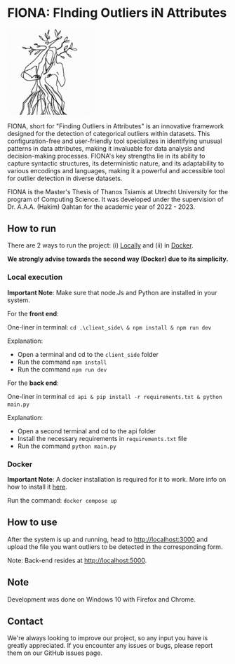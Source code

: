 # FIONA: FInding Outliers iN Attributes

<img src="client_side/public/LogoFIONA.png" alt="A minimalistic one-line of a woman fused into a tree" width="200" title="Logo of FIONA"/>

FIONA, short for "Finding Outliers in Attributes" is an innovative framework designed for the detection of categorical outliers within datasets. This configuration-free and user-friendly tool specializes in identifying unusual patterns in data attributes, making it invaluable for data analysis and decision-making processes. FIONA's key strengths lie in its ability to capture syntactic structures, its deterministic nature, and its adaptability to various encodings and languages, making it a powerful and accessible tool for outlier detection in diverse datasets.

FIONA is the Master's Thesis of Thanos Tsiamis
at Utrecht University for the program of Computing Science. It was developed under
the supervision of Dr. A.A.A. (Hakim) Qahtan for the academic year of 2022 - 2023.

## How to run
There are 2 ways to run the project: (i) [Locally](#local-execution) and (ii) in [Docker](#docker).

**We strongly advise towards the second way (Docker) due to its simplicity.**

### Local execution
**Important Note**: Make sure that node.Js and Python are installed in your system.

For the **front end**:

One-liner in terminal: `cd .\client_side\ & npm install & npm run dev`

Explanation:

- Open a terminal and cd to the `client_side` folder 
- Run the command `npm install`
- Run the command `npm run dev`

For the **back end**:

One-liner in terminal `cd api & pip install -r requirements.txt & python main.py`

Explanation:
- Open a second terminal and cd to the api folder
- Install the necessary requirements in `requirements.txt` file
- Run the command `python main.py`

### Docker
**Important Note**: A docker installation is required for it to work. More info on how to
install it [here](https://docs.docker.com/get-docker/).


Run the command:
`docker compose up`


## How to use
After the system is up and running, head to [http://localhost:3000](http://localhost:3000) and upload the file you want
outliers to be detected in the corresponding form.

Note: Back-end resides at [http://localhost:5000](http://localhost:5000).






## Note
Development was done on Windows 10 with Firefox and Chrome.

## Contact
We're always looking to improve our project, so any input you have is greatly appreciated. If you encounter any issues
or bugs, please report them on our GitHub issues page.
